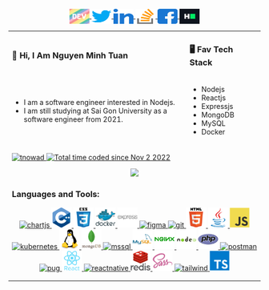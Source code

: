 <p align="center">
  <a href="https://dev.to/tnowad" target="_blank">
    <img align="center" src="icons/devto.svg" alt="tnowad" height="30" width="40" />
  </a>
  <a href="https://twitter.com/tnowad_t" target="_blank">
    <img align="center" src="icons/twitter.svg" alt="tnowad_t" height="30" width="40" />
  </a>
  <a href="https://linkedin.com/in/minh-tuan-nguyen-900855252" target="_blank">
    <img align="center" src="icons/linked-in-alt.svg" alt="minh-tuan-nguyen-900855252" height="30" width="40" />
  </a>
  <a href="https://stackoverflow.com/users/20390656" target="_blank">
    <img align="center" src="icons/stack-overflow.svg" alt="20390656" height="30" width="40" />
  </a>
  <a href="https://fb.com/tnowad" target="_blank">
    <img align="center" src="icons/facebook.svg" alt="tnowad" height="30" width="40" />
  </a>
  <a href="https://www.hackerrank.com/tnowad" target="_blank">
    <img align="center" src="icons/hackerrank.svg" alt="tnowad" height="30" width="40" />
  </a>
</p>
<table width="100%">
  <tr>
    <td valign="center">
      <h3>👋 Hi, I Am Nguyen Minh Tuan</h3>
    </td>
    <td valign="center">
      <h3>🖥️ Fav Tech Stack</h3>
    </td>
  </tr>
  <tr>
  </tr>
  <tr>
    <td>
      <ul>
        <li>I am a software engineer interested in Nodejs.
        </li>
        <li>I am still studying at Sai Gon University as a software engineer from 2021.
        </li>
      </ul>
    </td>
    <td>
      <ul>
        <li>Nodejs
        </li>
        <li>Reactjs
        </li>
        <li>Expressjs
        </li>
        <li>MongoDB
        </li>
        <li>MySQL
        </li>
        <li>Docker
        </li>
      </ul>
    </td>
  </tr>
  <tr>
  </tr>
  <tr>
    <td valign="top" width="50%" colspan="2">
      <p align="left" dir="auto">
        <a target="_blank" rel="noopener noreferrer nofollow"
          href="https://camo.githubusercontent.com/4488000d5dce2b938e3bb78692e5ddc080e7bf7a5f32896bfe237c3f0ae53880/68747470733a2f2f6b6f6d617265762e636f6d2f67687076632f3f757365726e616d653d746e6f776164266c6162656c3d50726f66696c65253230766965777326636f6c6f723d306537356236267374796c653d666c6174">
          <img
            src="https://camo.githubusercontent.com/4488000d5dce2b938e3bb78692e5ddc080e7bf7a5f32896bfe237c3f0ae53880/68747470733a2f2f6b6f6d617265762e636f6d2f67687076632f3f757365726e616d653d746e6f776164266c6162656c3d50726f66696c65253230766965777326636f6c6f723d306537356236267374796c653d666c6174"
            alt="tnowad"
            data-canonical-src="https://komarev.com/ghpvc/?username=tnowad&amp;label=Profile%20views&amp;color=0e75b6&amp;style=flat"
            style="max-width: 100%;" />
        </a>
        <a href="https://wakatime.com/@a0d0f5f3-ad03-40ae-a3fd-1f8434c8039b">
          <img src="https://wakatime.com/badge/user/a0d0f5f3-ad03-40ae-a3fd-1f8434c8039b.svg"
            alt="Total time coded since Nov 2 2022" />
        </a>
      </p>
      <p align="center" dir="auto">
        <img src="https://github-profile-trophy.vercel.app/?username=tnowad&theme=onestar&no-frame=true" />
      </p>
      <h3 align="left">Languages and Tools: </h3>
      <p align="center">
        <a href="https://www.chartjs.org" target="_blank" rel="noreferrer">
          <img src="https://www.chartjs.org/media/logo-title.svg" alt="chartjs" width="40" height="40" />
        </a>
        <a href="https://www.w3schools.com/cpp/" target="_blank" rel="noreferrer">
          <img src="https://raw.githubusercontent.com/devicons/devicon/master/icons/cplusplus/cplusplus-original.svg"
            alt="cplusplus" width="40" height="40" />
        </a>
        <a href="https://www.w3schools.com/css/" target="_blank" rel="noreferrer">
          <img src="https://raw.githubusercontent.com/devicons/devicon/master/icons/css3/css3-original-wordmark.svg"
            alt="css3" width="40" height="40" />
        </a>
        <a href="https://www.docker.com/" target="_blank" rel="noreferrer">
          <img src="https://raw.githubusercontent.com/devicons/devicon/master/icons/docker/docker-original-wordmark.svg"
            alt="docker" width="40" height="40" />
        </a>
        <a href="https://expressjs.com" target="_blank" rel="noreferrer">
          <img
            src="https://raw.githubusercontent.com/devicons/devicon/master/icons/express/express-original-wordmark.svg"
            alt="express" width="40" height="40" />
        </a>
        <a href="https://www.figma.com/" target="_blank" rel="noreferrer">
          <img src="https://www.vectorlogo.zone/logos/figma/figma-icon.svg" alt="figma" width="40" height="40" />
        </a>
        <a href="https://git-scm.com/" target="_blank" rel="noreferrer">
          <img src="https://www.vectorlogo.zone/logos/git-scm/git-scm-icon.svg" alt="git" width="40" height="40" />
        </a>
        <a href="https://www.w3.org/html/" target="_blank" rel="noreferrer">
          <img src="https://raw.githubusercontent.com/devicons/devicon/master/icons/html5/html5-original-wordmark.svg"
            alt="html5" width="40" height="40" />
        </a>
        <a href="https://www.java.com" target="_blank" rel="noreferrer">
          <img src="https://raw.githubusercontent.com/devicons/devicon/master/icons/java/java-original.svg" alt="java"
            width="40" height="40" />
        </a>
        <a href="https://developer.mozilla.org/en-US/docs/Web/JavaScript" target="_blank" rel="noreferrer">
          <img src="https://raw.githubusercontent.com/devicons/devicon/master/icons/javascript/javascript-original.svg"
            alt="javascript" width="40" height="40" />
        </a>
        <a href="https://kubernetes.io" target="_blank" rel="noreferrer">
          <img src="https://www.vectorlogo.zone/logos/kubernetes/kubernetes-icon.svg" alt="kubernetes" width="40"
            height="40" />
        </a>
        <a href="https://www.linux.org/" target="_blank" rel="noreferrer">
          <img src="https://raw.githubusercontent.com/devicons/devicon/master/icons/linux/linux-original.svg"
            alt="linux" width="40" height="40" />
        </a>
        <a href="https://www.mongodb.com/" target="_blank" rel="noreferrer">
          <img
            src="https://raw.githubusercontent.com/devicons/devicon/master/icons/mongodb/mongodb-original-wordmark.svg"
            alt="mongodb" width="40" height="40" />
        </a>
        <a href="https://www.microsoft.com/en-us/sql-server" target="_blank" rel="noreferrer">
          <img src="https://www.svgrepo.com/show/303229/microsoft-sql-server-logo.svg" alt="mssql" width="40"
            height="40" />
        </a>
        <a href="https://www.mysql.com/" target="_blank" rel="noreferrer">
          <img src="https://raw.githubusercontent.com/devicons/devicon/master/icons/mysql/mysql-original-wordmark.svg"
            alt="mysql" width="40" height="40" />
        </a>
        <a href="https://www.nginx.com" target="_blank" rel="noreferrer">
          <img src="https://raw.githubusercontent.com/devicons/devicon/master/icons/nginx/nginx-original.svg"
            alt="nginx" width="40" height="40" />
        </a>
        <a href="https://nodejs.org" target="_blank" rel="noreferrer">
          <img src="https://raw.githubusercontent.com/devicons/devicon/master/icons/nodejs/nodejs-original-wordmark.svg"
            alt="nodejs" width="40" height="40" />
        </a>
        <a href="https://www.php.net" target="_blank" rel="noreferrer">
          <img src="https://raw.githubusercontent.com/devicons/devicon/master/icons/php/php-original.svg" alt="php"
            width="40" height="40" />
        </a>
        <a href="https://postman.com" target="_blank" rel="noreferrer">
          <img src="https://www.vectorlogo.zone/logos/getpostman/getpostman-icon.svg" alt="postman" width="40"
            height="40" />
        </a>
        <a href="https://pugjs.org" target="_blank" rel="noreferrer">
          <img src="https://cdn.worldvectorlogo.com/logos/pug.svg" alt="pug" width="40" height="40" />
        </a>
        <a href="https://reactjs.org/" target="_blank" rel="noreferrer">
          <img src="https://raw.githubusercontent.com/devicons/devicon/master/icons/react/react-original-wordmark.svg"
            alt="react" width="40" height="40" />
        </a>
        <a href="https://reactnative.dev/" target="_blank" rel="noreferrer">
          <img src="https://reactnative.dev/img/header_logo.svg" alt="reactnative" width="40" height="40" />
        </a>
        <a href="https://redis.io" target="_blank" rel="noreferrer">
          <img src="https://raw.githubusercontent.com/devicons/devicon/master/icons/redis/redis-original-wordmark.svg"
            alt="redis" width="40" height="40" />
        </a>
        <a href="https://sass-lang.com" target="_blank" rel="noreferrer">
          <img src="https://raw.githubusercontent.com/devicons/devicon/master/icons/sass/sass-original.svg" alt="sass"
            width="40" height="40" />
        </a>
        <a href="https://tailwindcss.com/" target="_blank" rel="noreferrer">
          <img src="https://www.vectorlogo.zone/logos/tailwindcss/tailwindcss-icon.svg" alt="tailwind" width="40"
            height="40" />
        </a>
        <a href="https://www.typescriptlang.org/" target="_blank" rel="noreferrer">
          <img src="https://raw.githubusercontent.com/devicons/devicon/master/icons/typescript/typescript-original.svg"
            alt="typescript" width="40" height="40" />
        </a>
      </p>
    </td>
  </tr>
</table>